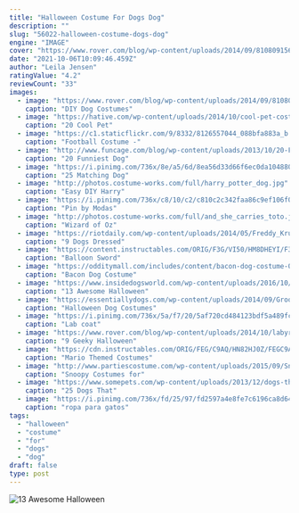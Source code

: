 ```yaml
---
title: "Halloween Costume For Dogs Dog"
description: ""
slug: "56022-halloween-costume-dogs-dog"
engine: "IMAGE"
cover: "https://www.rover.com/blog/wp-content/uploads/2014/09/8108091568_5b72564dfa_o.jpg"
date: "2021-10-06T10:09:46.459Z"
author: "Leila Jensen"
ratingValue: "4.2"
reviewCount: "33"
images:
  - image: "https://www.rover.com/blog/wp-content/uploads/2014/09/8108091568_5b72564dfa_o.jpg"
    caption: "DIY Dog Costumes"
  - image: "https://hative.com/wp-content/uploads/2014/10/cool-pet-costumes/9-cool-pet-costumes.jpg"
    caption: "20 Cool Pet"
  - image: "https://c1.staticflickr.com/9/8332/8126557044_088bfa883a_b.jpg"
    caption: "Football Costume -"
  - image: "http://www.funcage.com/blog/wp-content/uploads/2013/10/20-Funniest-Dog-Halloween-Costumes-002.jpg"
    caption: "20 Funniest Dog"
  - image: "https://i.pinimg.com/736x/8e/a5/6d/8ea56d33d66f6ec0da1048802d9da114.jpg"
    caption: "25 Matching Dog"
  - image: "http://photos.costume-works.com/full/harry_potter_dog.jpg"
    caption: "Easy DIY Harry"
  - image: "https://i.pinimg.com/736x/c8/10/c2/c810c2c342faa86c9ef106f0cbca9e05.jpg"
    caption: "Pin by Modas"
  - image: "http://photos.costume-works.com/full/and_she_carries_toto.jpg"
    caption: "Wizard of Oz"
  - image: "https://riotdaily.com/wp-content/uploads/2014/05/Freddy_Krueger_Dog8.jpg"
    caption: "9 Dogs Dressed"
  - image: "https://content.instructables.com/ORIG/F3G/VI50/HM8DHEYI/F3GVI50HM8DHEYI.jpg?frame=1"
    caption: "Balloon Sword"
  - image: "https://odditymall.com/includes/content/bacon-dog-costume-0.jpg"
    caption: "Bacon Dog Costume"
  - image: "https://www.insidedogsworld.com/wp-content/uploads/2016/10/Husky-costume11.jpg"
    caption: "13 Awesome Halloween"
  - image: "https://essentiallydogs.com/wp-content/uploads/2014/09/Groovey-halloween.jpg"
    caption: "Halloween Dog Costumes"
  - image: "https://i.pinimg.com/736x/5a/f7/20/5af720cd484123bdf5a489fcef3d4b26--science-classroom-science-fun.jpg"
    caption: "Lab coat"
  - image: "https://www.rover.com/blog/wp-content/uploads/2014/10/labyrinth-family1.jpg"
    caption: "9 Geeky Halloween"
  - image: "https://cdn.instructables.com/ORIG/FEG/C9AQ/HN82HJ0Z/FEGC9AQHN82HJ0Z.jpg?width=2100"
    caption: "Mario Themed Costumes"
  - image: "http://www.partiescostume.com/wp-content/uploads/2015/09/Snoopy-Mascot-Costume.jpg"
    caption: "Snoopy Costumes for"
  - image: "https://www.somepets.com/wp-content/uploads/2013/12/dogs-that-love-snow-17.jpg"
    caption: "25 Dogs That"
  - image: "https://i.pinimg.com/736x/fd/25/97/fd2597a4e8fe7c6196ca8d64924d2fd3--lancelot-cat-lover.jpg"
    caption: "ropa para gatos"
tags:
  - "halloween"
  - "costume"
  - "for"
  - "dogs"
  - "dog"
draft: false
type: post
---
```



![13 Awesome Halloween](https://www.insidedogsworld.com/wp-content/uploads/2016/10/Husky-costume11.jpg "13 Awesome Halloween")


<!--inArticleAds-->

<!--galleryOne-->


<!--inArticleAds-->

<!--galleryTwo-->


<!--galleryThree-->

